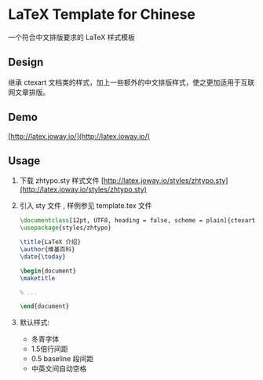 # LaTeX Template for Chinese

一个符合中文排版要求的 LaTeX 样式模板

## Design

继承 ctexart 文档类的样式，加上一些额外的中文排版样式，使之更加适用于互联网文章排版。

## Demo

[http://latex.joway.io/](http://latex.joway.io/)

## Usage

1. 下载 zhtypo.sty 样式文件 [http://latex.joway.io/styles/zhtypo.sty](http://latex.joway.io/styles/zhtypo.sty)
2. 引入 sty 文件 , 样例参见 template.tex 文件

	```tex
    \documentclass[12pt, UTF8, heading = false, scheme = plain]{ctexart}
    \usepackage{styles/zhtypo}
	
    \title{LaTeX 介绍}
    \author{维基百科}
    \date{\today}
	
    \begin{document}
    \maketitle
    
    % ...
    
    \end{document}
	```

3. 默认样式:
	- 冬青字体
	- 1.5倍行间距
	- 0.5 baseline 段间距
    - 中英文间自动空格
